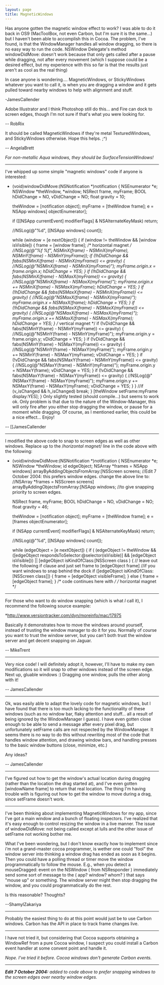 ```yaml
---
layout: page
title: MagneticWindows
---
```


Has anyone gotten the magnetic window effect to work?  I was able to do it back in OS9 (MacToolBox, not even Carbon, but I'm sure it is the same...) but I haven't been able to accomplish this in Cocoa.  The problem, I've found, is that the WindowManager handles all window dragging, so there is no easy way to run the code.  NSWindow Delegate's method windowDidMove: doesn't work because that only gets called after a pause while dragging, not after every movement (which I suppose could be a desired effect, but my experience with this so far is that the results just aren't as cool as the real thing)

In case anyone is wondering.... MagneticWindows, or StickyWindows whatever you want to call it, is when you are dragging a window and it gets pulled toward nearby windows to help with alignment and stuff.

-JamesCallender

Adobe Illustrator and I think Photoshop still do this... and Fire can dock to screen edges, though I'm not sure if that's what you were looking for.

-- RobRix

It should be called MagneticWindows if they're metal TexturedWindows, and StickyWindows otherwise. Hope this helps. ;^)

-- AngelaBrett

*For non-metallic Aqua windows, they should be SurfaceTensionWindows!*

----
I've whipped up some simple "magnetic windows" code if anyone is interested:
 - (void)windowDidMove:(NSNotification *)notification
 {
 	NSEnumerator *e;
 	NSWindow *theWindow, *window;
 	NSRect frame, myFrame;
 	BOOL hDidChange = NO, vDidChange = NO;
 	float gravity = 10;
 	
 	theWindow = [notification object];
 	myFrame = [theWindow frame];
 	e = NSApp windows] objectEnumerator];
 	
 	if ([[NSApp currentEvent] modifierFlags] & NSAlternateKeyMask) return;
 	
 	//NSLog(@"%d", [[NSApp windows] count]);
 	
 	while (window = [e nextObject])
 	{
 		if (window != theWindow && [window isVisible])
 		{
 			frame = [window frame];
 			/* horizontal magnet */
 			//NSLog(@"%f %f", NSMinX(frame) - NSMinX(myFrame), NSMinY(frame) - NSMinY(myFrame));
 			if (!hDidChange && fabs(NSMinX(frame) - NSMinX(myFrame)) <= gravity)
 			{
 				//NSLog(@"NSMinX(frame) - NSMinX(myFrame)");
 				myFrame.origin.x = frame.origin.x;
 				hDidChange = YES;
 			}
 			if (!hDidChange && fabs(NSMinX(frame) - NSMaxX(myFrame)) <= gravity)
 			{
 				//NSLog(@"NSMinX(frame) - NSMaxX(myFrame)");
 				myFrame.origin.x += NSMinX(frame) - NSMaxX(myFrame);
 				hDidChange = YES;
 			}
 			if (!hDidChange && fabs(NSMaxX(frame) - NSMinX(myFrame)) <= gravity)
 			{
 				//NSLog(@"NSMaxX(frame) - NSMinX(myFrame)");
 				myFrame.origin.x = NSMaxX(frame);
 				hDidChange = YES;
 			}
 			if (!hDidChange && fabs(NSMaxX(frame) - NSMaxX(myFrame)) <= gravity)
 			{
 				//NSLog(@"NSMaxX(frame) - NSMaxX(myFrame)");
 				myFrame.origin.x += NSMaxX(frame) - NSMaxX(myFrame);
 				hDidChange = YES;
 			}
 			/* vertical magnet */
 			if (!vDidChange && fabs(NSMinY(frame) - NSMinY(myFrame)) <= gravity)
 			{
 				//NSLog(@"NSMinY(frame) - NSMinY(myFrame)");
 				myFrame.origin.y = frame.origin.y;
 				vDidChange = YES;
 			}
 			if (!vDidChange && fabs(NSMinY(frame) - NSMaxY(myFrame)) <= gravity)
 			{
 				//NSLog(@"NSMinY(frame) - NSMaxY(myFrame)");
 				myFrame.origin.y += NSMinY(frame) - NSMaxY(myFrame);
 				vDidChange = YES;
 			}
 			if (!vDidChange && fabs(NSMaxY(frame) - NSMinY(myFrame)) <= gravity)
 			{
 				//NSLog(@"NSMaxY(frame) - NSMinY(myFrame)");
 				myFrame.origin.y = NSMaxY(frame);
 				vDidChange = YES;
 			}
 			if (!vDidChange && fabs(NSMaxY(frame) - NSMaxY(myFrame)) <= gravity)
 			{
 				//NSLog(@"(NSMaxY(frame) - NSMaxY(myFrame)");
 				myFrame.origin.y += NSMaxY(frame) - NSMaxY(myFrame);
 				vDidChange = YES;
 			}
 		}
 		//if (v_isChanged && h_isChanged) break;
 	}
 	[theWindow setFrame:myFrame display:YES];
 }
Only slightly tested (should compile...) but seems to work ok.  Only problem is that due to the nature of the Window-Manager, this will only fire after you either stop dragging the window, or pause for a moment while dragging.  Of course, as I mentioned earlier, this could be a nice effect...  Enjoy!

-- [[JamesCallender

----

I modified the above code to snap to screen edges as well as other windows. Replace up to the     /*horizontal magnet*/ line in the code above with the following:


 - (void)windowDidMove:(NSNotification *)notification
 {
     NSEnumerator *e;
     NSWindow *theWindow;
     id edgeObject;
     NSArray *frames = NSApp windows] arrayByAddingObjectsFromArray:[NSScreen screens;
     //Edit 7 October 2004: this prefers window edges. change the above line to:
     //NSArray *frames = NSScreen screens] arrayByAddingObjectsFromArray:[NSApp windows;
     //to give snapping priority to screen edges.
 
     
     NSRect frame, myFrame;
     BOOL hDidChange = NO, vDidChange = NO;
     float gravity = 46;
     
     theWindow = [notification object];
     myFrame = [theWindow frame];
     e = [frames objectEnumerator];
     
     if (NSApp currentEvent] modifierFlags] & NSAlternateKeyMask) return;
     
     //NSLog(@"%d", [[NSApp windows] count]);
     
     while (edgeObject = [e nextObject])
     {
 	if ( (edgeObject != theWindow 
 	    && ([edgeObject respondsToSelector:@selector(isVisible)] && [edgeObject isVisible]))
 	    || [edgeObject isKindOfClass:[NSScreen class )
 	{
 	    // leave out the following if clause and just set frame to [edgeObject frame] 
 	    //if you want windows to snap behind the dock
 	    if ([edgeObject isKindOfClass:[NSScreen class]])
 	    {
 		frame = [edgeObject visibleFrame];
 	    }
 	    else
 	    {
 		frame = [edgeObject frame];
 	    }
 			/* code continues here with */ /* horizontal magnet */
 

----

For those who want to do window snapping (which is what *I* call it), I recommend the following source example:


*http://www.versiontracker.com/dyn/moreinfo/mac/17975



Basically it demonstrates how to move the windows around yourself, instead of trusting the window manager to do it for you. Normally of course you want to trust the window server, but you can't both trust the window server and get decent snapping on Jaguar.

-- MikeTrent

----

Very nice code!  I will definitely adopt it, however, I'll have to make my own modifications so it will snap to other windows instead of the screen edge.  Next up, gluable windows :)  Dragging one window, pulls the other along with it! 

-- JamesCallender

----

Ok, was easily able to adapt the lovely code for magnetic windows, but I have found that there is too much lacking to the functionality of these windows (such as no window bar, flaky attention and stuff... all a result of being ignored by the WindowManager I guess).  I have even gotten close enough to be able to send a message after every pixel drag, but unfortunately setFrame calls are not respected by the WindowManager.  It seems there is no way to do this without rewriting most of the code that handles window attention, and drawing window bars, and handling presses to the basic window buttons (close, minimize, etc.)

Any ideas?

-- JamesCallender

----
I've figured out how to get the window's actual location during dragging (rather than the location the drag started at), and I've even gotten [windowName frame] to return that real location. The thing I'm having trouble with is figuring out how to get the window to move during a drag, since setFrame doesn't work.

----

I've been thinking about implementing MagneticWindows for my app, since I've got a main window and a bunch of floating inspectors. I've realized that it's easy enough to control resizing the window in a live manner. The issue of      windowDidMove:  not being called except at lulls and the other issue of      setFrame  not working bother me.

What I've been wondering, but I don't know exactly how to implement since i'm not a grand-master cocoa programmer, is wether one could "fool" the window server into thinking a window drag has ended as soon as it begins. Then you could have a polling thread or timer move the window programmatically to follow the mouse. E.g., when you detect a     mouseDragged:  event on the NSWindow ( from NSResponder ) immediately send some sort of message to the  ( app? window? whom? ) that says "mouse up" or something. The window server might then stop dragging the window, and you could programmatically do the rest.

Is this reasonable? Thoughts?

--ShamylZakariya

----

Probably the easiest thing to do at this point would just be to use Carbon windows. Carbon has the API in place to track frame changes live.

----

I have not tried it, but considering that Cocoa supports obtaining a WindowRef from a pure Cocoa window, I suspect you could install a Carbon event handler at some convent point and handle it.

*Nope. I've tried it before. Cocoa windows don't generate Carbon events.*

----

***Edit 7 October 2004:** added to code above to prefer snapping windows to the screen edges over nearby window edges.*

